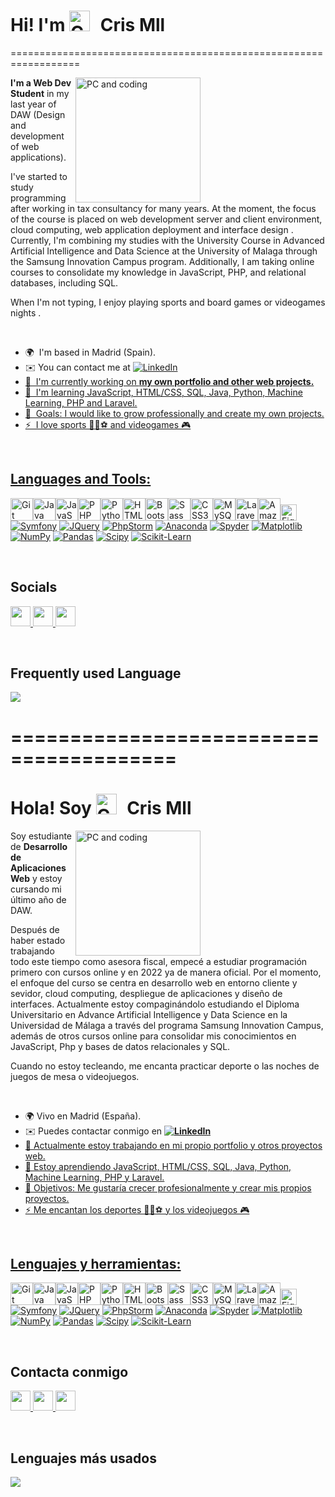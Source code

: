 
<h1>Hi! I'm <img src="https://user-images.githubusercontent.com/74038190/212284087-bbe7e430-757e-4901-90bf-4cd2ce3e1852.gif" alt="Cris Mll" style="width: 33px; margin-right: 10px;"> Cris Mll</h1>

 
==================================================================

<img align="right" src="https://user-images.githubusercontent.com/74038190/219923809-b86dc415-a0c2-4a38-bc88-ad6cf06395a8.gif" alt="PC and coding" style="width: 200px; margin-right: 200px;">
<p><strong>I'm a Web Dev Student</strong> in my last year of DAW (Design and development of web applications).</p>
<p>I've started to study programming after working in tax consultancy for many years. At the moment, the focus of the course is placed on web development server and client environment, cloud computing, web application deployment and interface design .<br/>
Currently, I'm combining my studies with the University Course in Advanced Artificial Intelligence and Data Science at the University of Malaga through the Samsung Innovation Campus program. Additionally, I am taking online courses to consolidate my knowledge in JavaScript, PHP, and relational databases, including SQL.</p>
<p>When I'm not typing, I enjoy playing sports and board games or videogames nights .</p>
<br/>



* 🌍  I'm based in Madrid (Spain).
* ✉️ You can contact me at <a href="https://www.linkedin.com/in/crismll/" target="_blank"><img src="https://img.shields.io/badge/linkedin-%230077B5.svg?style=for-the-badge&logo=linkedin&logoColor=white" alt="LinkedIn">
* 🚀  I'm currently working on **my own portfolio and other web projects.**
* 🧠  I'm learning JavaScript, HTML/CSS, SQL, Java, Python, Machine Learning, PHP and Laravel.
* 🤝  Goals: I would like to grow professionally and create my own projects.
* ⚡  I love sports 🏋️‍♀️⚽ and videogames 🎮



<br/>

## Languages and Tools:


<p align="left">
<a href="https://git-scm.com/" target="_blank" rel="noreferrer"><img src="https://raw.githubusercontent.com/danielcranney/readme-generator/main/public/icons/skills/git-colored.svg" width="36" height="36" alt="Git" /></a><a href="https://www.oracle.com/java/" target="_blank" rel="noreferrer"><img src="https://raw.githubusercontent.com/danielcranney/readme-generator/main/public/icons/skills/java-colored.svg" width="36" height="36" alt="Java" /></a><a href="https://developer.mozilla.org/en-US/docs/Web/JavaScript" target="_blank" rel="noreferrer"><img src="https://raw.githubusercontent.com/danielcranney/readme-generator/main/public/icons/skills/javascript-colored.svg" width="36" height="36" alt="JavaScript" /></a><a href="https://www.php.net/" target="_blank" rel="noreferrer"><img src="https://raw.githubusercontent.com/danielcranney/readme-generator/main/public/icons/skills/php-colored.svg" width="36" height="36" alt="PHP" /></a><a href="https://www.python.org/" target="_blank" rel="noreferrer"><img src="https://raw.githubusercontent.com/danielcranney/readme-generator/main/public/icons/skills/python-colored.svg" width="36" height="36" alt="Python" /></a><a href="https://developer.mozilla.org/en-US/docs/Glossary/HTML5" target="_blank" rel="noreferrer"><img src="https://raw.githubusercontent.com/danielcranney/readme-generator/main/public/icons/skills/html5-colored.svg" width="36" height="36" alt="HTML5" /></a><a href="https://getbootstrap.com/" target="_blank" rel="noreferrer"><img src="https://raw.githubusercontent.com/danielcranney/readme-generator/main/public/icons/skills/bootstrap-colored.svg" width="36" height="36" alt="Bootstrap" /></a><a href="https://sass-lang.com/" target="_blank" rel="noreferrer"><img src="https://raw.githubusercontent.com/danielcranney/readme-generator/main/public/icons/skills/sass-colored.svg" width="36" height="36" alt="Sass" /></a><a href="https://www.w3.org/TR/CSS/#css" target="_blank" rel="noreferrer"><img src="https://raw.githubusercontent.com/danielcranney/readme-generator/main/public/icons/skills/css3-colored.svg" width="36" height="36" alt="CSS3" /></a><a href="https://www.mysql.com/" target="_blank" rel="noreferrer"><img src="https://raw.githubusercontent.com/danielcranney/readme-generator/main/public/icons/skills/mysql-colored.svg" width="36" height="36" alt="MySQL" /></a><a href="https://laravel.com/" target="_blank" rel="noreferrer"><img src="https://raw.githubusercontent.com/danielcranney/readme-generator/main/public/icons/skills/laravel-colored.svg" width="36" height="36" alt="Laravel" /></a><a href="https://aws.amazon.com" target="_blank" rel="noreferrer"><img src="https://raw.githubusercontent.com/danielcranney/readme-generator/main/public/icons/skills/aws-colored.svg" width="36" height="36" alt="Amazon Web Services" /></a><a href="https://www.figma.com/" target="_blank" rel="noreferrer"><img src="https://raw.githubusercontent.com/danielcranney/readme-generator/main/public/icons/skills/figma-colored.svg" width="26" height="26" alt="Figma" /></a>
<a href="#"><img alt="Symfony" src="https://img.shields.io/badge/symfony-%23000000.svg?style=for-the-badge&logo=symfony&logoColor=white"></a>
<a href="#"><img alt="JQuery" src="https://img.shields.io/badge/jquery-%230769AD.svg?style=for-the-badge&logo=jquery&logoColor=white"></a>
<a href="#"><img alt="PhpStorm" src="https://img.shields.io/badge/phpstorm-143?style=for-the-badge&logo=phpstorm&logoColor=black&color=black&labelColor=darkorchid"></a>
<a href="#"><img alt="Anaconda" src="https://img.shields.io/badge/Anaconda-%2344A833.svg?style=for-the-badge&logo=anaconda&logoColor=white"></a>
<a href="#"><img alt="Spyder" src="https://img.shields.io/badge/Spyder-838485?style=for-the-badge&logo=spyder%20ide&logoColor=maroon"></a>
<a href="#"><img alt="Matplotlib" src="https://img.shields.io/badge/Matplotlib-%23ffffff.svg?style=for-the-badge&logo=Matplotlib&logoColor=black"></a>
<a href="#"><img alt="NumPy" src="https://img.shields.io/badge/numpy-%23013243.svg?style=for-the-badge&logo=numpy&logoColor=white"></a>
<a href="#"><img alt="Pandas" src="https://img.shields.io/badge/pandas-%23150458.svg?style=for-the-badge&logo=pandas&logoColor=white"></a>
<a href="#"><img alt="Scipy" src="https://img.shields.io/badge/SciPy-%230C55A5.svg?style=for-the-badge&logo=scipy&logoColor=%white"></a>
<a href="#"><img alt="Scikit-Learn" src="https://img.shields.io/badge/scikit--learn-%23F7931E.svg?style=for-the-badge&logo=scikit-learn&logoColor=white"></a></p>
</p>
<br/>


## Socials

<p align="left"> <a href="https://www.github.com/CrisMll" target="_blank" rel="noreferrer"> <picture> <source media="(prefers-color-scheme: dark)" srcset="https://raw.githubusercontent.com/danielcranney/readme-generator/main/public/icons/socials/github-dark.svg" /> <source media="(prefers-color-scheme: light)" srcset="https://raw.githubusercontent.com/danielcranney/readme-generator/main/public/icons/socials/github.svg" /> <img src="https://raw.githubusercontent.com/danielcranney/readme-generator/main/public/icons/socials/github.svg" width="32" height="32" /> </picture> </a> <a href="https://www.linkedin.com/in/CrisMll" target="_blank" rel="noreferrer"> <picture> <source media="(prefers-color-scheme: dark)" srcset="https://raw.githubusercontent.com/danielcranney/readme-generator/main/public/icons/socials/linkedin-dark.svg" /> <source media="(prefers-color-scheme: light)" srcset="https://raw.githubusercontent.com/danielcranney/readme-generator/main/public/icons/socials/linkedin.svg" /> <img src="https://raw.githubusercontent.com/danielcranney/readme-generator/main/public/icons/socials/linkedin.svg" width="32" height="32" /> </picture> </a> 
<a href="https://stackoverflow.com/users/crismll" target="_blank" rel="noreferrer"> <picture> <source media="(prefers-color-scheme: dark)" srcset="https://raw.githubusercontent.com/rahuldkjain/github-profile-readme-generator/master/src/images/icons/Social/stack-overflow.svg" /> <source media="(prefers-color-scheme: light)" srcset="https://raw.githubusercontent.com/rahuldkjain/github-profile-readme-generator/master/src/images/icons/Social/stack-overflow.svg" /> <img src="https://raw.githubusercontent.com/rahuldkjain/github-profile-readme-generator/master/src/images/icons/Social/stack-overflow.svg" width="32" height="32" /> </picture> </a>
</p>
<br/>

## Frequently used Language

<p>
  <a href="https://github.com/CrisMll/github-readme-stats">
  <img src="https://github-readme-stats.vercel.app/api/top-langs/?username=CrisMll&layout=donut&theme=dark&hide_border=true&background=22272e&stroke=0000"/>
  </a>
</p>


========================================
========================================


<h1>Hola! Soy <img src="https://user-images.githubusercontent.com/74038190/212284087-bbe7e430-757e-4901-90bf-4cd2ce3e1852.gif" alt="Cris Mll" style="width: 33px; margin-right: 10px;"> Cris Mll</h1>


<img align="right" src="https://user-images.githubusercontent.com/74038190/219923809-b86dc415-a0c2-4a38-bc88-ad6cf06395a8.gif" alt="PC and coding" style="width: 200px; margin-right: 200px;">

<p>Soy estudiante de <strong>Desarrollo de Aplicaciones Web</strong> y estoy cursando mi último año de DAW.</p>
<p>Después de haber estado trabajando todo este tiempo como asesora fiscal, empecé a estudiar programación primero con cursos online y en 2022 ya de manera oficial.
Por el momento, el enfoque del curso se centra en desarrollo web en entorno cliente y sevidor, cloud computing, despliegue de aplicaciones y diseño de interfaces.
Actualmente estoy compaginándolo estudiando el Diploma Universitario en Advance Artificial Intelligence y Data Science en la Universidad de Málaga a través del programa Samsung Innovation Campus, además de otros cursos online para consolidar mis conocimientos en JavaScript, Php y bases de datos relacionales y SQL.</p>
<p>Cuando no estoy tecleando, me encanta practicar deporte o las noches de juegos de mesa o videojuegos.</p>


<br/>

* 🌍 Vivo en Madrid (España).
* ✉️ Puedes contactar conmigo en **<a href="https://www.linkedin.com/in/crismll/" target="_blank"><img src="https://img.shields.io/badge/linkedin-%230077B5.svg?style=for-the-badge&logo=linkedin&logoColor=white" alt="LinkedIn">**
* 🚀 Actualmente estoy trabajando en mi propio portfolio y otros proyectos web.
* 🧠 Estoy aprendiendo JavaScript, HTML/CSS, SQL, Java, Python, Machine Learning, PHP y Laravel.
* 🤝 Objetivos: Me gustaría crecer profesionalmente y crear mis propios proyectos.
* ⚡ Me encantan los deportes 🏋️‍♀️⚽ y los videojuegos 🎮

<br/>

## Lenguajes y herramientas:


<p align="left">
<a href="https://git-scm.com/" target="_blank" rel="noreferrer"><img src="https://raw.githubusercontent.com/danielcranney/readme-generator/main/public/icons/skills/git-colored.svg" width="36" height="36" alt="Git" /></a><a href="https://www.oracle.com/java/" target="_blank" rel="noreferrer"><img src="https://raw.githubusercontent.com/danielcranney/readme-generator/main/public/icons/skills/java-colored.svg" width="36" height="36" alt="Java" /></a><a href="https://developer.mozilla.org/en-US/docs/Web/JavaScript" target="_blank" rel="noreferrer"><img src="https://raw.githubusercontent.com/danielcranney/readme-generator/main/public/icons/skills/javascript-colored.svg" width="36" height="36" alt="JavaScript" /></a><a href="https://www.php.net/" target="_blank" rel="noreferrer"><img src="https://raw.githubusercontent.com/danielcranney/readme-generator/main/public/icons/skills/php-colored.svg" width="36" height="36" alt="PHP" /></a><a href="https://www.python.org/" target="_blank" rel="noreferrer"><img src="https://raw.githubusercontent.com/danielcranney/readme-generator/main/public/icons/skills/python-colored.svg" width="36" height="36" alt="Python" /></a><a href="https://developer.mozilla.org/en-US/docs/Glossary/HTML5" target="_blank" rel="noreferrer"><img src="https://raw.githubusercontent.com/danielcranney/readme-generator/main/public/icons/skills/html5-colored.svg" width="36" height="36" alt="HTML5" /></a><a href="https://getbootstrap.com/" target="_blank" rel="noreferrer"><img src="https://raw.githubusercontent.com/danielcranney/readme-generator/main/public/icons/skills/bootstrap-colored.svg" width="36" height="36" alt="Bootstrap" /></a><a href="https://sass-lang.com/" target="_blank" rel="noreferrer"><img src="https://raw.githubusercontent.com/danielcranney/readme-generator/main/public/icons/skills/sass-colored.svg" width="36" height="36" alt="Sass" /></a><a href="https://www.w3.org/TR/CSS/#css" target="_blank" rel="noreferrer"><img src="https://raw.githubusercontent.com/danielcranney/readme-generator/main/public/icons/skills/css3-colored.svg" width="36" height="36" alt="CSS3" /></a></a><a href="https://www.mysql.com/" target="_blank" rel="noreferrer"><img src="https://raw.githubusercontent.com/danielcranney/readme-generator/main/public/icons/skills/mysql-colored.svg" width="36" height="36" alt="MySQL" /></a><a href="https://laravel.com/" target="_blank" rel="noreferrer"><img src="https://raw.githubusercontent.com/danielcranney/readme-generator/main/public/icons/skills/laravel-colored.svg" width="36" height="36" alt="Laravel" /></a><a href="https://aws.amazon.com" target="_blank" rel="noreferrer"><img src="https://raw.githubusercontent.com/danielcranney/readme-generator/main/public/icons/skills/aws-colored.svg" width="36" height="36" alt="Amazon Web Services" /></a><a href="https://www.figma.com/" target="_blank" rel="noreferrer"><img src="https://raw.githubusercontent.com/danielcranney/readme-generator/main/public/icons/skills/figma-colored.svg" width="26" height="26" alt="Figma" /></a>
<a href="#"><img alt="Symfony" src="https://img.shields.io/badge/symfony-%23000000.svg?style=for-the-badge&logo=symfony&logoColor=white"></a>
<a href="#"><img alt="JQuery" src="https://img.shields.io/badge/jquery-%230769AD.svg?style=for-the-badge&logo=jquery&logoColor=white"></a>
<a href="#"><img alt="PhpStorm" src="https://img.shields.io/badge/phpstorm-143?style=for-the-badge&logo=phpstorm&logoColor=black&color=black&labelColor=darkorchid"></a>
<a href="#"><img alt="Anaconda" src="https://img.shields.io/badge/Anaconda-%2344A833.svg?style=for-the-badge&logo=anaconda&logoColor=white"></a>
<a href="#"><img alt="Spyder" src="https://img.shields.io/badge/Spyder-838485?style=for-the-badge&logo=spyder%20ide&logoColor=maroon"></a>
<a href="#"><img alt="Matplotlib" src="https://img.shields.io/badge/Matplotlib-%23ffffff.svg?style=for-the-badge&logo=Matplotlib&logoColor=black"></a>
<a href="#"><img alt="NumPy" src="https://img.shields.io/badge/numpy-%23013243.svg?style=for-the-badge&logo=numpy&logoColor=white"></a>
<a href="#"><img alt="Pandas" src="https://img.shields.io/badge/pandas-%23150458.svg?style=for-the-badge&logo=pandas&logoColor=white"></a>
<a href="#"><img alt="Scipy" src="https://img.shields.io/badge/SciPy-%230C55A5.svg?style=for-the-badge&logo=scipy&logoColor=%white"></a>
<a href="#"><img alt="Scikit-Learn" src="https://img.shields.io/badge/scikit--learn-%23F7931E.svg?style=for-the-badge&logo=scikit-learn&logoColor=white"></a></p>
</p>
<br/>


## Contacta conmigo

<p align="left"> <a href="https://www.github.com/CrisMll" target="_blank" rel="noreferrer"> <picture> <source media="(prefers-color-scheme: dark)" srcset="https://raw.githubusercontent.com/danielcranney/readme-generator/main/public/icons/socials/github-dark.svg" /> <source media="(prefers-color-scheme: light)" srcset="https://raw.githubusercontent.com/danielcranney/readme-generator/main/public/icons/socials/github.svg" /> <img src="https://raw.githubusercontent.com/danielcranney/readme-generator/main/public/icons/socials/github.svg" width="32" height="32" /> </picture> </a> <a href="https://www.linkedin.com/in/CrisMll" target="_blank" rel="noreferrer"> <picture> <source media="(prefers-color-scheme: dark)" srcset="https://raw.githubusercontent.com/danielcranney/readme-generator/main/public/icons/socials/linkedin-dark.svg" /> <source media="(prefers-color-scheme: light)" srcset="https://raw.githubusercontent.com/danielcranney/readme-generator/main/public/icons/socials/linkedin.svg" /> <img src="https://raw.githubusercontent.com/danielcranney/readme-generator/main/public/icons/socials/linkedin.svg" width="32" height="32" /> </picture> </a> 
<a href="https://stackoverflow.com/users/crismll" target="_blank" rel="noreferrer"> <picture> <source media="(prefers-color-scheme: dark)" srcset="https://raw.githubusercontent.com/rahuldkjain/github-profile-readme-generator/master/src/images/icons/Social/stack-overflow.svg" /> <source media="(prefers-color-scheme: light)" srcset="https://raw.githubusercontent.com/rahuldkjain/github-profile-readme-generator/master/src/images/icons/Social/stack-overflow.svg" /> <img src="https://raw.githubusercontent.com/rahuldkjain/github-profile-readme-generator/master/src/images/icons/Social/stack-overflow.svg" width="32" height="32" /> </picture> </a>
</p>
<br/>

## Lenguajes más usados

<p>
  <a href="https://github.com/CrisMll/github-readme-stats">
  <img src="https://github-readme-stats.vercel.app/api/top-langs/?username=CrisMll&layout=donut&theme=dark&hide_border=true&background=22272e&stroke=0000"/>
  </a>
</p>


<!--<h2 align="center">My Github Statistics 🔥</h2>   
<br>
<p align="center">
<a href="https://github.com/CrisMll">
<img align="center" alt="CrisMll's Github stats"
src="https://github-readme-stats.vercel.app/api?username=crismll&show_icons=true&bg_color=00000000"/>
</a>-->

